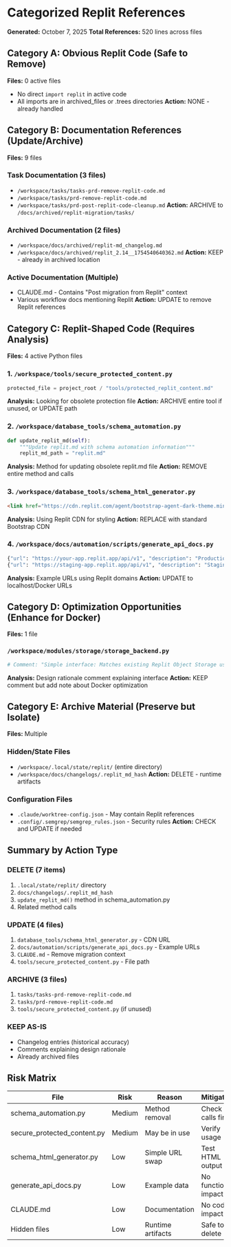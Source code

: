 # Categorized Replit References
**Generated:** October 7, 2025
**Total References:** 520 lines across files

## Category A: Obvious Replit Code (Safe to Remove)
**Files:** 0 active files
- No direct `import replit` in active code
- All imports are in archived_files or .trees directories
**Action:** NONE - already handled

## Category B: Documentation References (Update/Archive)
**Files:** 9 files

### Task Documentation (3 files)
- `/workspace/tasks/tasks-prd-remove-replit-code.md`
- `/workspace/tasks/prd-remove-replit-code.md`
- `/workspace/tasks/prd-post-replit-code-cleanup.md`
**Action:** ARCHIVE to `/docs/archived/replit-migration/tasks/`

### Archived Documentation (2 files)
- `/workspace/docs/archived/replit-md_changelog.md`
- `/workspace/docs/archived/replit_2.14__1754540640362.md`
**Action:** KEEP - already in archived location

### Active Documentation (Multiple)
- CLAUDE.md - Contains "Post migration from Replit" context
- Various workflow docs mentioning Replit
**Action:** UPDATE to remove Replit references

## Category C: Replit-Shaped Code (Requires Analysis)
**Files:** 4 active Python files

### 1. `/workspace/tools/secure_protected_content.py`
```python
protected_file = project_root / "tools/protected_replit_content.md"
```
**Analysis:** Looking for obsolete protection file
**Action:** ARCHIVE entire tool if unused, or UPDATE path

### 2. `/workspace/database_tools/schema_automation.py`
```python
def update_replit_md(self):
    """Update replit.md with schema automation information"""
    replit_md_path = "replit.md"
```
**Analysis:** Method for updating obsolete replit.md file
**Action:** REMOVE entire method and calls

### 3. `/workspace/database_tools/schema_html_generator.py`
```html
<link href="https://cdn.replit.com/agent/bootstrap-agent-dark-theme.min.css">
```
**Analysis:** Using Replit CDN for styling
**Action:** REPLACE with standard Bootstrap CDN

### 4. `/workspace/docs/automation/scripts/generate_api_docs.py`
```python
{"url": "https://your-app.replit.app/api/v1", "description": "Production"},
{"url": "https://staging-app.replit.app/api/v1", "description": "Staging"}
```
**Analysis:** Example URLs using Replit domains
**Action:** UPDATE to localhost/Docker URLs

## Category D: Optimization Opportunities (Enhance for Docker)
**Files:** 1 file

### `/workspace/modules/storage/storage_backend.py`
```python
# Comment: "Simple interface: Matches existing Replit Object Storage usage patterns"
```
**Analysis:** Design rationale comment explaining interface
**Action:** KEEP comment but add note about Docker optimization

## Category E: Archive Material (Preserve but Isolate)
**Files:** Multiple

### Hidden/State Files
- `/workspace/.local/state/replit/` (entire directory)
- `/workspace/docs/changelogs/.replit_md_hash`
**Action:** DELETE - runtime artifacts

### Configuration Files
- `.claude/worktree-config.json` - May contain Replit references
- `.config/.semgrep/semgrep_rules.json` - Security rules
**Action:** CHECK and UPDATE if needed

## Summary by Action Type

### DELETE (7 items)
1. `.local/state/replit/` directory
2. `docs/changelogs/.replit_md_hash`
3. `update_replit_md()` method in schema_automation.py
4. Related method calls

### UPDATE (4 files)
1. `database_tools/schema_html_generator.py` - CDN URL
2. `docs/automation/scripts/generate_api_docs.py` - Example URLs
3. `CLAUDE.md` - Remove migration context
4. `tools/secure_protected_content.py` - File path

### ARCHIVE (3 files)
1. `tasks/tasks-prd-remove-replit-code.md`
2. `tasks/prd-remove-replit-code.md`
3. `tools/secure_protected_content.py` (if unused)

### KEEP AS-IS
- Changelog entries (historical accuracy)
- Comments explaining design rationale
- Already archived files

## Risk Matrix

| File | Risk | Reason | Mitigation |
|------|------|--------|------------|
| schema_automation.py | Medium | Method removal | Check for calls first |
| secure_protected_content.py | Medium | May be in use | Verify usage |
| schema_html_generator.py | Low | Simple URL swap | Test HTML output |
| generate_api_docs.py | Low | Example data | No functional impact |
| CLAUDE.md | Low | Documentation | No code impact |
| Hidden files | Low | Runtime artifacts | Safe to delete |